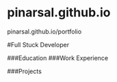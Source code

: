 # pinarsal.github.io
pinarsal.github.io/portfolio

#Full Stuck Developer 

###Education
###Work Experience

###Projects 
